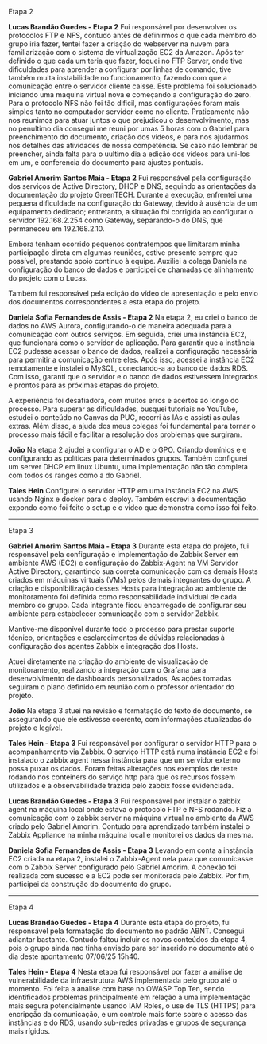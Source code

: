 Etapa 2 

**Lucas Brandão Guedes - Etapa 2**
Fui responsável por desenvolver os protocolos FTP e NFS, contudo antes de definirmos o que cada membro do grupo iria fazer, tentei fazer a criação do webserver na nuvem para familiarização com o sistema de virtualização EC2 da Amazon.
Após ter definido o que cada um teria que fazer, foquei no FTP Server, onde tive dificuldades para aprender a configurar por linhas de comando, tive também muita instabilidade no funcionamento, fazendo com que a comunicação entre o servidor cliente caisse. Este problema foi solucionado iniciando uma maquina virtual nova e começando a configuração do zero.
Para o protocolo NFS não foi tão dificil, mas configurações foram mais simples tanto no computador servidor como no cliente.
Praticamente não nos reunimos para atuar juntos o que prejudicou o desenvolvimento, mas no penultimo dia consegui me reuni por umas 5 horas com o Gabriel para preenchimento do documento, criação dos videos, e para nos ajudarmos nos detalhes das atividades de nossa competência.
Se caso não lembrar de preencher, ainda falta para o uultimo dia a edição dos videos para uni-los em um, e conferencia do documento para ajustes pontuais.

**Gabriel Amorim Santos Maia - Etapa 2**
Fui responsável pela configuração dos serviços de Active Directory, DHCP e DNS, seguindo as orientações da documentação do projeto GreenTECH. Durante a execução, enfrentei uma pequena dificuldade na configuração do Gateway, devido à ausência de um equipamento dedicado; entretanto, a situação foi corrigida ao configurar o servidor 192.168.2.254 como Gateway, separando-o do DNS, que permaneceu em 192.168.2.10.

Embora tenham ocorrido pequenos contratempos que limitaram minha participação direta em algumas reuniões, estive presente sempre que possível, prestando apoio contínuo à equipe. Auxiliei a colega Daniela na configuração do banco de dados e participei de chamadas de alinhamento do projeto com o Lucas.

Também fui responsável pela edição do vídeo de apresentação e pelo envio dos documentos correspondentes a esta etapa do projeto.

**Daniela Sofia Fernandes de Assis - Etapa 2**
Na etapa 2, eu criei o banco de dados no AWS Aurora, configurando-o de maneira adequada para a comunicação com outros serviços. Em seguida, criei uma instância EC2, que funcionará como o servidor de aplicação. Para garantir que a instância EC2 pudesse acessar o banco de dados, realizei a configuração necessária para permitir a comunicação entre eles. Após isso, acessei a instância EC2 remotamente e instalei o MySQL, conectando-a ao banco de dados RDS. Com isso, garanti que o servidor e o banco de dados estivessem integrados e prontos para as próximas etapas do projeto.

A experiência foi desafiadora, com muitos erros e acertos ao longo do processo. Para superar as dificuldades, busquei tutoriais no YouTube, estudei o conteúdo no Canvas da PUC, recorri às IAs e assisti as aulas extras. Além disso, a ajuda dos meus colegas foi fundamental para tornar o processo mais fácil e facilitar a resolução dos problemas que surgiram.

**João**
Na etapa 2 ajudei a configurar o AD e o GPO. Criando domínios e e configurando as políticas para determinados grupos. Também configurei um server DHCP em linux Ubuntu, uma implementação não tão completa com todos os ranges como a do Gabriel.

**Tales Hein**
Configurei o servidor HTTP em uma instância EC2 na AWS usando Nginx e docker para o deploy. Também escrevi a documentação expondo como foi feito o setup e o vídeo que demonstra como isso foi feito.

______________________________________________________________________________________________________________________________________________________________________________________________________________________________

Etapa 3 

**Gabriel Amorim Santos Maia - Etapa 3**
Durante esta etapa do projeto, fui responsável pela configuração e implementação do Zabbix Server em ambiente AWS (EC2) e configuração do Zabbix-Agent na VM Servidor Active Directory, garantindo sua correta comunicação com os demais Hosts criados em máquinas virtuais (VMs) pelos demais integrantes do grupo. A criação e disponibilização desses Hosts para integração ao ambiente de monitoramento foi definida como responsabilidade individual de cada membro do grupo. Cada integrante ficou encarregado de configurar seu ambiente para estabelecer comunicação com o servidor Zabbix.

Mantive-me disponível durante todo o processo para prestar suporte técnico, orientações e esclarecimentos de dúvidas relacionadas à configuração dos agentes Zabbix e integração dos Hosts.

Atuei diretamente na criação do ambiente de visualização de monitoramento, realizando a integração com o Grafana para desenvolvimento de dashboards personalizados, As ações tomadas seguiram o plano definido em reunião com o professor orientador do projeto.

**João**
Na etapa 3 atuei na revisão e formatação do texto do documento, se assegurando que ele estivesse coerente, com informações atualizadas do projeto e legível.

**Tales Hein - Etapa 3**
Fui responsável por configurar o servidor HTTP para o acompanhamento via Zabbix. O serviço HTTP está numa instância EC2 e foi instalado o zabbix agent nessa instância para que um servidor externo possa puxar os dados. Foram feitas alterações nos exemplos de teste rodando nos conteiners do serviço http para que os recursos fossem utilizados e a observabilidade trazida pelo zabbix fosse evidenciada.

**Lucas Brandão Guedes - Etapa 3**
Fui responsável por instalar o zabbix agent na máquina local onde estava o protocolo FTP e NFS rodando. Fiz a comunicação com o zabbix server na máquina virtual no ambiente da AWS criado pelo Gabriel Amorim. 
Contudo para aprendizado também instalei o Zabbix Appliance na minha máquina local e monitorei os dados da mesma.

**Daniela Sofia Fernandes de Assis - Etapa 3**
Levando em conta a instância EC2 criada na etapa 2, instalei o Zabbix-Agent nela para que comunicasse com o Zabbix Server configurado pelo Gabriel Amorim. A conexão foi realizada com sucesso e a EC2 pode ser monitorada pelo Zabbix. Por fim, participei da construção do documento do grupo.

______________________________________________________________________________________________________________________________________________________________________________________________________________________________

Etapa 4 

**Lucas Brandão Guedes - Etapa 4**
Durante esta etapa do projeto, fui responsável pela formatação do documento no padrão ABNT. Consegui adiantar bastante. Contudo faltou incluir os novos conteúdos da etapa 4, pois o grupo ainda nao tinha enviado para ser inserido no documento até o dia deste apontamento 07/06/25 15h40.

**Tales Hein - Etapa 4**
Nesta etapa fui responsável por fazer a análise de vulnerabilidade da infraestrutura AWS implementada pelo grupo até o momento. Foi feita a analise com base no OWASP Top Ten, sendo identificados problemas principalmente em relação à uma implementação mais segura potencialmente usando IAM Roles, o use de TLS (HTTPS) para encripção da comunicação, e um controle mais forte sobre o acesso das instâncias e do RDS, usando sub-redes privadas e grupos de segurança mais rígidos.

